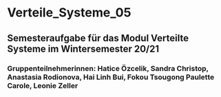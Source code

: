 # Verteile_Systeme_05
## Semesteraufgabe für das Modul Verteilte Systeme im Wintersemester 20/21
### Gruppenteilnehmerinnen: Hatice Özcelik, Sandra Christop, Anastasia Rodionova, Hai Linh Bui, Fokou Tsougong Paulette Carole, Leonie Zeller
